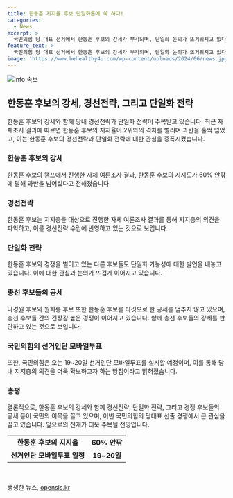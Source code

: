 ```yaml
---
title: 한동훈 지지율 후보 단일화론에 쑥 하다!
categories:
  - News
excerpt: >
  국민의힘 당 대표 선거에서 한동훈 후보의 강세가 부각되며, 단일화 논의가 뜨거워지고 있다. 한동훈 캠프가 자체 조사에서 2위와의 격차가 더 벌어졌고, 나경원 후보가 원희룡 후보와의 실질적 비슷한 생각을 드러내며 사퇴 압박을 하고 있다. 단일화를 통한 막판 뒤집기의 가능성도 언급되고 있는 가운데, 시점과 후보들의 완주 의사가 논란의 중심이 되고 있다. 국민의힘은 선거인단 모바일투표를 앞두고 있으며, 여론조사와 토론회가 예정되어 있다.
feature_text: >
  국민의힘 당 대표 선거에서 한동훈 후보의 강세가 부각되며, 단일화 논의가 뜨거워지고 있다. 한동훈 캠프가 자체 조사에서 2위와의 격차가 더 벌어졌고, 나경원 후보가 원희룡 후보와의 실질적 비슷한 생각을 드러내며 사퇴 압박을 하고 있다. 단일화를 통한 막판 뒤집기의 가능성도 언급되고 있는 가운데, 시점과 후보들의 완주 의사가 논란의 중심이 되고 있다. 국민의힘은 선거인단 모바일투표를 앞두고 있으며, 여론조사와 토론회가 예정되어 있다.
image: 'https://www.behealthy4u.com/wp-content/uploads/2024/06/news.jpg'
---
```


<p><img src="https://www.behealthy4u.com/wp-content/uploads/2024/06/news.jpg" alt="info 속보" /></p>

<h2 data-ke-size="size26">한동훈 후보의 강세, 경선전략, 그리고 단일화 전략</h2>

<p data-ke-size="size16">한동훈 후보의 강세와 함께 당내 경선전략과 단일화 전략이 주목받고 있습니다. 최근 자체조사 결과에 따르면 한동훈 후보의 지지율이 2위와의 격차를 벌리며 과반을 훌쩍 넘었고, 이는 한동훈 후보의 경선전략과 단일화 전략에 대한 관심을 증폭시켰습니다.</p>

<h3 data-ke-size="size23">한동훈 후보의 강세</h3>

<p data-ke-size="size16">한동훈 후보의 캠프에서 진행한 자체 여론조사 결과, 한동훈 후보의 지지도가 60% 안팎에 달해 과반을 넘어섰다고 전해졌습니다.</p>

<h3 data-ke-size="size23">경선전략</h3>

<p data-ke-size="size16">한동훈 후보는 지지층을 대상으로 진행한 자체 여론조사 결과를 통해 지지층의 의견을 파악하고, 이를 경선전략 수립에 반영하고 있는 것으로 보입니다.</p>

<h3 data-ke-size="size23">단일화 전략</h3>

<p data-ke-size="size16">한동훈 후보와 경쟁을 벌이고 있는 다른 후보들도 단일화 가능성에 대한 발언을 내놓고 있습니다. 이에 대한 관심과 논의가 뜨겁게 이어지고 있습니다.</p>

<h3 data-ke-size="size23">총선 후보들의 공세</h3>

<p data-ke-size="size16">나경원 후보와 원희룡 후보 또한 한동훈 후보를 타깃으로 한 공세를 멈추지 않고 있으며, 총선 후보들 간의 긴장감 높은 경쟁이 이어지고 있습니다. 함께 총선 후보들의 강세를 판단하고 있는 것으로 보입니다.</p>

<h3 data-ke-size="size23">국민의힘의 선거인단 모바일투표</h3>

<p data-ke-size="size16">또한, 국민의힘은 오는 19~20일 선거인단 모바일투표를 실시할 예정이며, 이를 통해 당내 지지층의 의견을 더욱 확보하고자 하는 방침이라고 밝혀졌습니다.</p>

<h3 data-ke-size="size23">총평</h3>

<p data-ke-size="size16">결론적으로, 한동훈 후보의 강세와 함께 경선전략, 단일화 전략, 그리고 경쟁 후보들의 공세 등이 국민의 이목을 끌고 있으며, 이번 국민의힘의 당대표 선출 경쟁에서 큰 관심을 끌고 있습니다. 앞으로의 전개가 더욱 주목될 전망입니다.</p>

<table>
    <tr>
        <td style="text-align: center; height: 17px;"><b>한동훈 후보의 지지율</b></td>
        <td style="text-align: center; height: 17px;"><b>60% 안팎</b></td>
    </tr>
    <tr>
        <td style="text-align: center; height: 17px;"><b>선거인단 모바일투표 일정</b></td>
        <td style="text-align: center; height: 17px;"><b>19~20일</b></td>
    </tr>
</table>

<p data-ke-size="size16">&nbsp;</p>
생생한 뉴스, <a href="https://opensis.kr" rel="dofollow">opensis.kr</a>


